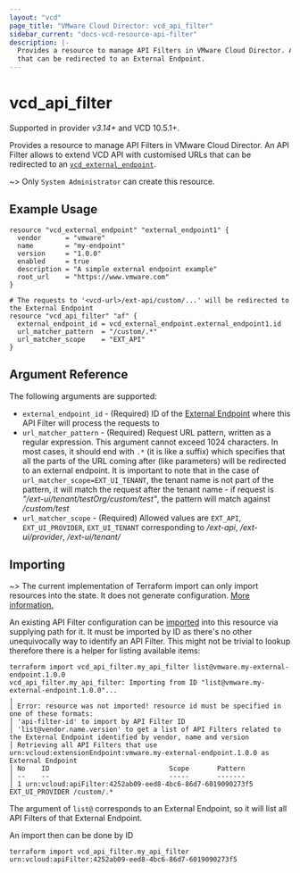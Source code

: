```yaml
---
layout: "vcd"
page_title: "VMware Cloud Director: vcd_api_filter"
sidebar_current: "docs-vcd-resource-api-filter"
description: |-
  Provides a resource to manage API Filters in VMware Cloud Director. An API Filter allows to extend VCD API with customised URLs
  that can be redirected to an External Endpoint.
---
```


# vcd\_api\_filter

Supported in provider *v3.14+* and VCD 10.5.1+.

Provides a resource to manage API Filters in VMware Cloud Director. An API Filter allows to extend VCD API with customised URLs
that can be redirected to an [`vcd_external_endpoint`](/providers/vmware/vcd/latest/docs/resources/external_endpoint).

~> Only `System Administrator` can create this resource.

## Example Usage

```hcl
resource "vcd_external_endpoint" "external_endpoint1" {
  vendor      = "vmware"
  name        = "my-endpoint"
  version     = "1.0.0"
  enabled     = true
  description = "A simple external endpoint example"
  root_url    = "https://www.vmware.com"
}

# The requests to '<vcd-url>/ext-api/custom/...' will be redirected to the External Endpoint
resource "vcd_api_filter" "af" {
  external_endpoint_id = vcd_external_endpoint.external_endpoint1.id
  url_matcher_pattern  = "/custom/.*"
  url_matcher_scope    = "EXT_API"
}

```

## Argument Reference

The following arguments are supported:

* `external_endpoint_id` - (Required) ID of the [External Endpoint](/providers/vmware/vcd/latest/docs/resources/external_endpoint) where this API Filter will process the requests to
* `url_matcher_pattern` - (Required) Request URL pattern, written as a regular expression. This argument cannot exceed 1024 characters.
  In most cases, it should end with `.*` (it is like a suffix) which specifies that all the parts of the URL coming after (like parameters) will be redirected to an external endpoint.
  It is important to note that in the case of `url_matcher_scope=EXT_UI_TENANT`, the tenant name is not part of the pattern, it will match the request after the tenant name - if request
  is *"/ext-ui/tenant/testOrg/custom/test"*, the pattern will match against */custom/test*
* `url_matcher_scope` - (Required) Allowed values are `EXT_API`, `EXT_UI_PROVIDER`, `EXT_UI_TENANT` corresponding to
 */ext-api*, */ext-ui/provider*, */ext-ui/tenant/<tenant-name>*

## Importing

~> The current implementation of Terraform import can only import resources into the state.
It does not generate configuration. [More information.](https://www.terraform.io/docs/import/)

An existing API Filter configuration can be [imported][docs-import] into this resource via
supplying path for it. It must be imported by ID as there's no other unequivocally way to identify an API Filter.
This might not be trivial to lookup therefore there is a helper for listing available items:

```
terraform import vcd_api_filter.my_api_filter list@vmware.my-external-endpoint.1.0.0
vcd_api_filter.my_api_filter: Importing from ID "list@vmware.my-external-endpoint.1.0.0"...
╷
│ Error: resource was not imported! resource id must be specified in one of these formats:
│ 'api-filter-id' to import by API Filter ID
│ 'list@vendor.name.version' to get a list of API Filters related to the External Endpoint identified by vendor, name and version
│ Retrieving all API Filters that use urn:vcloud:extensionEndpoint:vmware.my-external-endpoint.1.0.0 as External Endpoint
│ No	ID								Scope		Pattern
│ --	--								-----		-------
│ 1	urn:vcloud:apiFilter:4252ab09-eed8-4bc6-86d7-6019090273f5	EXT_UI_PROVIDER	/custom/.*
```

The argument of `list@` corresponds to an External Endpoint, so it will list all API Filters of that External Endpoint.

An import then can be done by ID

```
terraform import vcd_api_filter.my_api_filter urn:vcloud:apiFilter:4252ab09-eed8-4bc6-86d7-6019090273f5
```

[docs-import]: https://www.terraform.io/docs/import/